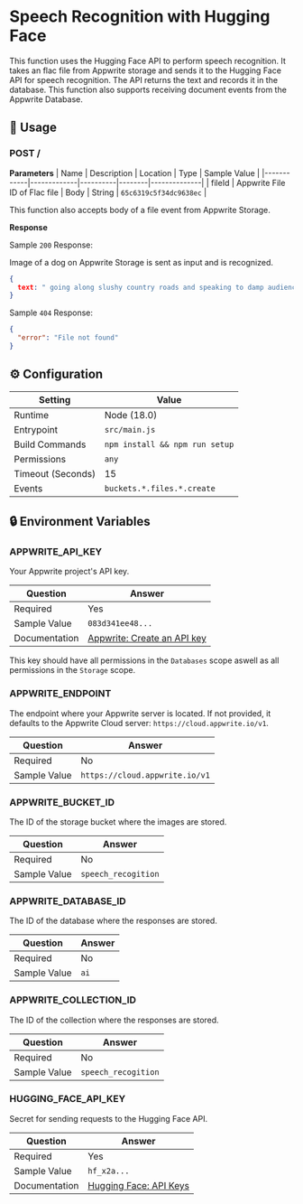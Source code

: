 # Speech Recognition with Hugging Face

This function uses the Hugging Face API to perform speech recognition. It takes an flac file from Appwrite storage and sends it to the Hugging Face API for speech recognition. The API returns the text and records it in the database. This function also supports receiving document events from the Appwrite Database.

## 🧰 Usage

### POST /

**Parameters**
| Name | Description | Location | Type | Sample Value |
|------------|-------------|----------|--------|--------------|
| fileId | Appwrite File ID of Flac file | Body | String | `65c6319c5f34dc9638ec` |

This function also accepts body of a file event from Appwrite Storage.

**Response**

Sample `200` Response:

Image of a dog on Appwrite Storage is sent as input and is recognized.

```json
{
  text: " going along slushy country roads and speaking to damp audiences in draughty schoolrooms day after day for a fortnight he'll have to put in an appearance at some place of worship on sunday morning and he can come to us immediately afterwards"
}
```

Sample `404` Response:

```json
{
  "error": "File not found"
}
```

## ⚙️ Configuration

| Setting           | Value                          |
| ----------------- | ------------------------------ |
| Runtime           | Node (18.0)                    |
| Entrypoint        | `src/main.js`                  |
| Build Commands    | `npm install && npm run setup` |
| Permissions       | `any`                          |
| Timeout (Seconds) | 15                             |
| Events            | `buckets.*.files.*.create`     |

## 🔒 Environment Variables

### APPWRITE_API_KEY

Your Appwrite project's API key.

| Question      | Answer                                                                                            |
| ------------- | ------------------------------------------------------------------------------------------------- |
| Required      | Yes                                                                                               |
| Sample Value  | `083d341ee48...`                                                                                  |
| Documentation | [Appwrite: Create an API key](https://appwrite.io/docs/advanced/platform/api-keys#create-api-key) |

This key should have all permissions in the `Databases` scope aswell as all permissions in the `Storage` scope.

### APPWRITE_ENDPOINT

The endpoint where your Appwrite server is located. If not provided, it defaults to the Appwrite Cloud server: `https://cloud.appwrite.io/v1`.

| Question     | Answer                         |
| ------------ | ------------------------------ |
| Required     | No                             |
| Sample Value | `https://cloud.appwrite.io/v1` |

### APPWRITE_BUCKET_ID

The ID of the storage bucket where the images are stored.

| Question     | Answer                 |
| ------------ | ---------------------- |
| Required     | No                     |
| Sample Value | `speech_recogition` |

### APPWRITE_DATABASE_ID

The ID of the database where the responses are stored.

| Question     | Answer          |
| ------------ | --------------- |
| Required     | No              |
| Sample Value | `ai`            |

### APPWRITE_COLLECTION_ID

The ID of the collection where the responses are stored.

| Question     | Answer                 |
| ------------ | ---------------------- |
| Required     | No                     |
| Sample Value | `speech_recogition` |

### HUGGING_FACE_API_KEY

Secret for sending requests to the Hugging Face API.

| Question      | Answer                                                                                              |
| ------------- | --------------------------------------------------------------------------------------------------- |
| Required      | Yes                                                                                                 |
| Sample Value  | `hf_x2a...`                                                                                         |
| Documentation | [Hugging Face: API Keys](https://huggingface.co/docs/api-inference/en/quicktour#get-your-api-token) |
